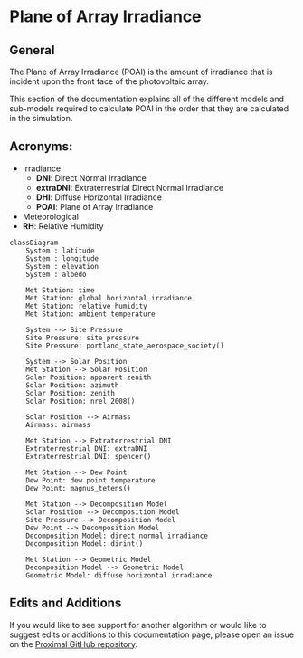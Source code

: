 # Plane of Array Irradiance

## General

The Plane of Array Irradiance (POAI) is the amount of irradiance that is incident upon the front face of the photovoltaic array.

This section of the documentation explains all of the different models and sub-models required to calculate POAI in the order that they are calculated in the simulation.

## Acronyms:
- Irradiance
  - **DNI**: Direct Normal Irradiance
  - **extraDNI**: Extraterrestrial Direct Normal Irradiance
  - **DHI**:  Diffuse Horizontal Irradiance
  - **POAI**: Plane of Array Irradiance
- Meteorological
 - **RH**: Relative Humidity

```mermaid
classDiagram
    System : latitude
    System : longitude
    System : elevation
    System : albedo

    Met Station: time
    Met Station: global horizontal irradiance
    Met Station: relative humidity
    Met Station: ambient temperature

    System --> Site Pressure
    Site Pressure: site pressure
    Site Pressure: portland_state_aerospace_society()

    System --> Solar Position
    Met Station --> Solar Position
    Solar Position: apparent zenith
    Solar Position: azimuth
    Solar Position: zenith
    Solar Position: nrel_2008()

    Solar Position --> Airmass
    Airmass: airmass

    Met Station --> Extraterrestrial DNI
    Extraterrestrial DNI: extraDNI
    Extraterrestrial DNI: spencer()

    Met Station --> Dew Point
    Dew Point: dew point temperature
    Dew Point: magnus_tetens()

    Met Station --> Decomposition Model
    Solar Position --> Decomposition Model
    Site Pressure --> Decomposition Model
    Dew Point --> Decomposition Model
    Decomposition Model: direct normal irradiance
    Decomposition Model: dirint()

    Met Station --> Geometric Model
    Decomposition Model --> Geometric Model
    Geometric Model: diffuse horizontal irradiance

```


## Edits and Additions

If you would like to see support for another algorithm or would like to suggest edits or additions to this documentation page, please open an issue on the [Proximal GitHub repository](https://github.com/ProximalEnergy/docs-mdbook).
